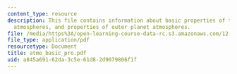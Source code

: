 ```yaml
---
content_type: resource
description: This file contains information about basic properties of terrestrial
  atmospheres, and properties of outer planet atmospheres.
file: /media/https%3A/open-learning-course-data-rc.s3.amazonaws.com/12-400-the-solar-system-spring-2006/a845a69162da3c5e61d82d9079806f1f_atmo_basic_pro.pdf
file_type: application/pdf
resourcetype: Document
title: atmo_basic_pro.pdf
uid: a845a691-62da-3c5e-61d8-2d9079806f1f
---
```

